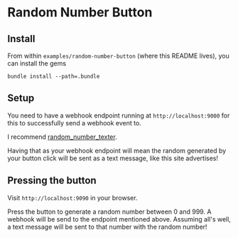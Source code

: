 # Random Number Button

## Install

From within `examples/random-number-button` (where this README lives), you can
install the gems

`bundle install --path=.bundle`

## Setup

You need to have a webhook endpoint running at `http://localhost:9000` for
this to successfully send a webhook event to.

I recommend
[random_number_texter](https://github.com/kyletolle/random_number_texter).

Having that as your webhook endpoint will mean the random generated by your
button click will be sent as a text message, like this site advertises!

## Pressing the button

Visit `http://localhost:9090` in your browser.

Press the button to generate a random number between 0 and 999. A webhook will
be send to the endpoint mentioned above. Assuming all's well, a text message
will be sent to that number with the random number!

